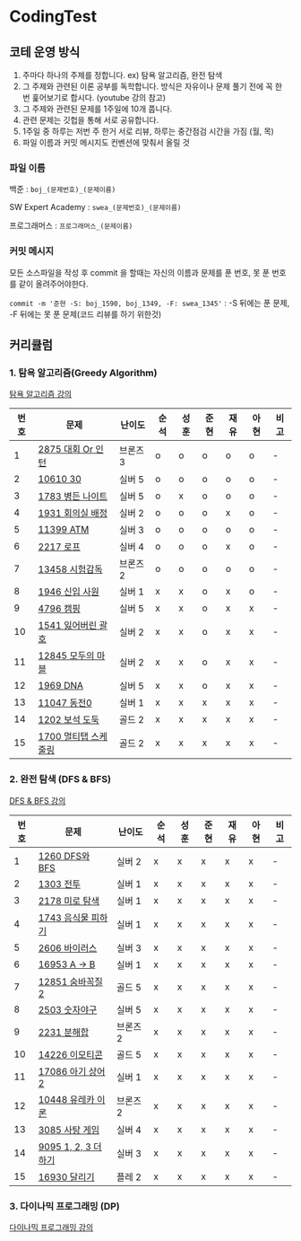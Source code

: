 # CodingTest

## 코테 운영 방식
1. 주마다 하나의 주제를 정합니다. ex) 탐욕 알고리즘, 완전 탐색
2. 그 주제와 관련된 이론 공부를 독학합니다. 방식은 자유이나 문제 풀기 전에 꼭 한 번 훑어보기로 합시다.
(youtube 강의 참고)
3. 그 주제와 관련된 문제를 1주일에 10개 풉니다.
4. 관련 문제는 깃헙을 통해 서로 공유합니다.
5. 1주일 중 하루는 저번 주 한거 서로 리뷰, 하루는 중간점검 시간을 가짐 (월, 목)
6. 파일 이름과 커밋 메시지도 컨벤션에 맞춰서 올릴 것


### 파일 이름

백준 : `boj_(문제번호)_(문제이름)` 

SW Expert Academy : `swea_(문제번호)_(문제이름)`

프로그래머스 : `프로그래머스_(문제이름)`


### 커밋 메시지

모든 소스파일을 작성 후 commit 을 할때는 자신의 이름과 문제를 푼 번호, 못 푼 번호를 같이 올려주어야한다.

`commit -m '준현 -S: boj_1590, boj_1349, -F: swea_1345'` : -S 뒤에는 푼 문제, -F 뒤에는 못 푼 문제(코드 리뷰를 하기 위한것)



## 커리큘럼

### 1. 탐욕 알고리즘(Greedy Algorithm)

[탐욕 알고리즘 강의](https://youtu.be/2zjoKjt97vQ)

| 번호 | 문제                                                         | 난이도   | 순석 | 성훈 | 준현 | 재유 | 아현 | 비고 |
| ---- | ------------------------------------------------------------ | -------- | ---- | ---- | ---- | ---- | ---- | ---- |
| 1    | [2875 대회 Or 인턴](https://www.acmicpc.net/problem/2875)    | 브론즈 3 | o    | o    | o    | o    | o    | -    |
| 2    | [10610 30](https://www.acmicpc.net/problem/10610)            | 실버 5   | o    | o    | o    | o    | o    | -    |
| 3    | [1783 병든 나이트](https://www.acmicpc.net/problem/1783)     | 실버 5   | o    | x    | o    | o    | o    | -    |
| 4    | [1931 회의실 배정](https://www.acmicpc.net/problem/1931)     | 실버 2   | o    | o    | o    | x    | o    | -    |
| 5    | [11399 ATM](https://www.acmicpc.net/problem/11399)           | 실버 3   | o    | o    | o    | o    | o    | -    |
| 6    | [2217 로프](https://www.acmicpc.net/problem/2217)            | 실버 4   | o    | o    | o    | x    | o    | -    |
| 7    | [13458 시험감독](https://www.acmicpc.net/problem/13458)      | 브론즈 2 | o    | o    | o    | o    | o    | -    |
| 8    | [1946 신입 사원](https://www.acmicpc.net/problem/1946)       | 실버 1   | x    | x    | o    | x    | o    | -    |
| 9    | [4796 캠핑](https://www.acmicpc.net/problem/4796)            | 실버 5   | x    | x    | o    | x    | x    | -    |
| 10   | [1541 잃어버린 괄호](https://www.acmicpc.net/problem/1541)   | 실버 2   | x    | x    | o    | x    | x    | -    |
| 11   | [12845 모두의 마블](https://www.acmicpc.net/problem/12845)   | 실버 2   | x    | x    | o    | x    | x    | -    |
| 12   | [1969 DNA](https://www.acmicpc.net/problem/1969)             | 실버 5   | x    | x    | o    | x    | x    | -    |
| 13   | [11047 동전0](https://www.acmicpc.net/problem/11047)         | 실버 1   | x    | x    | x    | x    | x    | -    |
| 14   | [1202 보석 도둑](https://www.acmicpc.net/problem/1202)       | 골드 2   | x    | x    | x    | x    | x    | -    |
| 15   | [1700 멀티탭 스케줄링](https://www.acmicpc.net/problem/1700) | 골드 2   | x    | x    | x    | x    | x    | -    |


### 2. 완전 탐색 (DFS & BFS)

[DFS & BFS 강의](https://youtu.be/7C9RgOcvkvo)

| 번호 | 문제                                                        | 난이도   | 순석 | 성훈 | 준현 | 재유 | 아현 | 비고 |
| ---- | ----------------------------------------------------------- | -------- | ---- | ---- | ---- | ---- | ---- | ---- |
| 1    | [1260 DFS와 BFS](https://www.acmicpc.net/problem/1260)      | 실버 2   | x    | x    | x    | x    | x    | -    |
| 2    | [1303 전투](https://www.acmicpc.net/problem/1303)           | 실버 1   | x    | x    | x    | x    | x    | -    |
| 3    | [2178 미로 탐색](https://www.acmicpc.net/problem/2178)      | 실버 1   | x    | x    | x    | x    | x    | -    |
| 4    | [1743 음식물 피하기](https://www.acmicpc.net/problem/1743)  | 실버 1   | x    | x    | x    | x    | x    | -    |
| 5    | [2606 바이러스](https://www.acmicpc.net/problem/2606)       | 실버 3   | x    | x    | x    | x    | x    | -    |
| 6    | [16953 A -> B](https://www.acmicpc.net/problem/16953)       | 실버 1   | x    | x    | x    | x    | x    | -    |
| 7    | [12851 숨바꼭질 2](https://www.acmicpc.net/problem/12851)   | 골드 5   | x    | x    | x    | x    | x    | -    |
| 8    | [2503 숫자야구](https://www.acmicpc.net/problem/2503)       | 실버 5   | x    | x    | x    | x    | x    | -    |
| 9    | [2231 분해합](https://www.acmicpc.net/problem/2231)         | 브론즈 2 | x    | x    | x    | x    | x    | -    |
| 10   | [14226 이모티콘](https://www.acmicpc.net/problem/14226)     | 골드 5   | x    | x    | x    | x    | x    | -    |
| 11   | [17086 아기 상어2](https://www.acmicpc.net/problem/17086)   | 실버 1   | x    | x    | x    | x    | x    | -    |
| 12   | [10448 유레카 이론](https://www.acmicpc.net/problem/10448)  | 브론즈 2 | x    | x    | x    | x    | x    | -    |
| 13   | [3085 사탕 게임](https://www.acmicpc.net/problem/3085)      | 실버 4   | x    | x    | x    | x    | x    | -    |
| 14   | [9095 1, 2, 3 더하기](https://www.acmicpc.net/problem/9095) | 실버 3   | x    | x    | x    | x    | x    | -    |
| 15   | [16930 달리기](https://www.acmicpc.net/problem/16930)       | 플레 2   | x    | x    | x    | x    | x    | -    |

### 3. 다이나믹 프로그래밍 (DP)

[다이나믹 프로그래밍 강의](https://youtu.be/5Lu34WIx2Us)